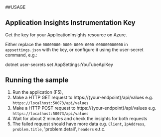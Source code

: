 ##USAGE

## Application Insights Instrumentation Key
Get the key for your ApplicationInsights resource on Azure.

Either replace the `00000000-0000-0000-0000-000000000000` in `appsettings.json` with the key,
or configure it using the user-secret command, e.g.:

dotnet user-secrets set AppSettings:YouTubeApiKey <app-server-key>
  

## Running the sample

1. Run the application (F5), 
2. Make a HTTP GET request to https://{your-endpoint}/api/values e.g. `https://localhost:50073/api/values`
3. Make a HTTP POST request to https://{your-endpoint}/api/values e.g. `https://localhost:50073/api/values`
4. Wait for about 2 minutes and check the insights for both requests
5. The failed request should have more data e.g. `Client`, `IpAddress`, `problem.title`, 'problem.detail', `headers` e.t.c.

